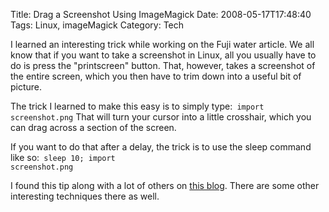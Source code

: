 Title: Drag a Screenshot Using ImageMagick
Date: 2008-05-17T17:48:40
Tags: Linux, imageMagick
Category: Tech


I learned an interesting trick while working on the Fuji water article. We all know that if you want to take a screenshot in Linux, all you usually have to do is press the "printscreen" button. That, however, takes a screenshot of the entire screen, which you then have to trim down into a useful bit of picture. 

The trick I learned to make this easy is to simply type:<code lang="bash">
import screenshot.png</code> That will turn your cursor into a little crosshair, which you can drag across a section of the screen. 

If you want to do that after a delay, the trick is to use the sleep command like so:<code lang="bash">
sleep 10; import screenshot.png</code>

I found this tip along with a lot of others on <a href="http://tips.webdesign10.com/how-to-take-a-screenshot-on-ubuntu-linux" target="_blank">this blog</a>. There are some other interesting techniques there as well.
